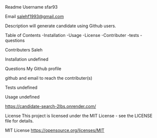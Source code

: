 Readme
Username
sfar93

Email
salehf1993@gmail.com

Description
will generate candidate using Github users.

Table of Contents
-Installation -Usage -License -Contributer -tests -questions

Contributers
Saleh

Installation
undefined

Questions
My Github profile

github and email to reach the contributer(s)

Tests
undefined

Usage
undefined

https://candidate-search-2lbs.onrender.com/

License
This project is licensed under the MIT License - see the LICENSE file for details.

MIT License https://opensource.org/licenses/MIT
